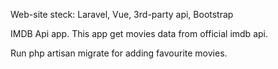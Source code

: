 Web-site steck: Laravel, Vue, 3rd-party api, Bootstrap

IMDB Api app. This app get movies data from official imdb api.

Run php artisan migrate for adding favourite movies.